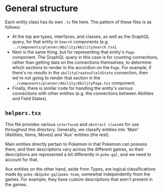 # General structure

Each entity class has its own `.ts` file here. The pattern of these files is as follows:

- At the top are types, interfaces, and classes, as well as the GraphQL query, for that entity in `Search` components (e.g. `../components/planner/Ability/AbilitySearch.tsx`).
- Next is the same thing, but for representing that entity's `Page` component. The GraphQL query in this case is for counting connections, rather than getting data on the connections themselves, to determine which sections to render in the accordion on the `Page`. For example, if there's no results in the `abilityCreatesFieldState` connection, then we're not going to render that section in the `../components/planner/Ability/AbilityPage.tsx` component.
- Finally, there is similar code for handling the entity's various connections with other entities (e.g. the connections between Abilities and Field States).

## `helpers.tsx`

This file provides various `interface`s and `abstract class`es for use throughout this directory. Generally, we classify entities into 'Main' (Abilities, Items, Moves) and 'Aux' entities (the rest).

Main entities directly pertain to Pokemon in that Pokemon can possess them, and their descriptions vary across the different games, so their descriptions are represented a bit differently in `poke-gql`, and we need to account for that.

Aux entities on the other hand, aside from Types, are logical classifications made by `poke-db`/`poke-gql`/`poke-team`, somewhat independently from the games. For example, they have custom descriptions that aren't present in the games.